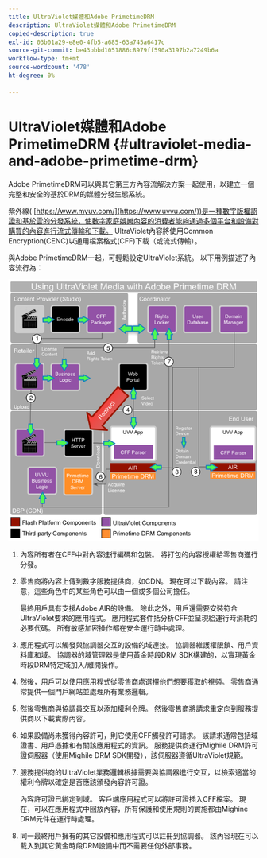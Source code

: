 ```yaml
---
title: UltraViolet媒體和Adobe PrimetimeDRM
description: UltraViolet媒體和Adobe PrimetimeDRM
copied-description: true
exl-id: 03b01a29-e8e0-4fb5-a685-63a745a6417c
source-git-commit: be43bbbd1051886c8979ff590a3197b2a7249b6a
workflow-type: tm+mt
source-wordcount: '478'
ht-degree: 0%

---
```


# UltraViolet媒體和Adobe PrimetimeDRM {#ultraviolet-media-and-adobe-primetime-drm}

Adobe PrimetimeDRM可以與其它第三方內容流解決方案一起使用，以建立一個完整和安全的基於DRM的媒體分發生態系統。

紫外線( [https://www.myuv.com/](https://www.uvvu.com/))是一種數字版權認證和基於雲的分發系統，使數字家庭娛樂內容的消費者能夠通過多個平台和設備對購買的內容進行流式傳輸和下載。 UltraViolet內容將使用Common Encryption(CENC)以通用檔案格式(CFF)下載（或流式傳輸）。

與Adobe PrimetimeDRM一起，可輕鬆設定UltraViolet系統。 以下用例描述了內容流行為：

<!--<a id="fig_cxy_dc2_44"></a>-->

![](assets/AdobeUV_web.png)

1. 內容所有者在CFF中對內容進行編碼和包裝。 將打包的內容授權給零售商進行分發。
1. 零售商將內容上傳到數字服務提供商，如CDN。 現在可以下載內容。 請注意，這些角色中的某些角色可以由一個或多個公司擔任。

   最終用戶具有支援Adobe AIR的設備。 除此之外，用戶還需要安裝符合UltraViolet要求的應用程式。 應用程式套件括分析CFF並呈現給運行時消耗的必要代碼。 所有敏感加密操作都在安全運行時中處理。
1. 應用程式可以觸發與協調器交互的設備的域連接。 協調器維護權限鎖、用戶資料庫和域。 協調器的域管理器是使用黃金時段DRM SDK構建的，以實現黃金時段DRM特定域加入/離開操作。
1. 然後，用戶可以使用應用程式從零售商處選擇他們想要獲取的視頻。 零售商通常提供一個門戶網站並處理所有業務邏輯。
1. 然後零售商與協調員交互以添加權利令牌。 然後零售商將請求重定向到服務提供商以下載實際內容。
1. 如果設備尚未獲得內容許可，則它使用CFF觸發許可請求。 該請求通常包括域證書、用戶憑據和有關該應用程式的資訊。 服務提供商運行Mighile DRM許可證伺服器（使用Mighile DRM SDK開發），該伺服器遵循UltraViolet規範。
1. 服務提供商的UltraViolet業務邏輯根據需要與協調器進行交互，以檢索適當的權利令牌以確定是否應該頒發內容許可證。

   內容許可證已綁定到域。 客戶端應用程式可以將許可證插入CFF檔案。 現在，可以在應用程式中回放內容，所有保護和使用規則的實施都由Mighine DRM元件在運行時處理。
1. 同一最終用戶擁有的其它設備和應用程式可以註冊到協調器。 該內容現在可以載入到其它黃金時段DRM設備中而不需要任何外部事務。
